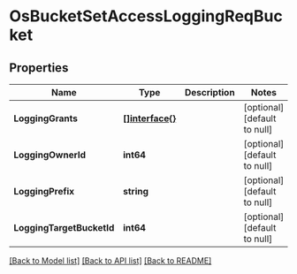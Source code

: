 # OsBucketSetAccessLoggingReqBucket

## Properties
Name | Type | Description | Notes
------------ | ------------- | ------------- | -------------
**LoggingGrants** | [**[]interface{}**](interface{}.md) |  | [optional] [default to null]
**LoggingOwnerId** | **int64** |  | [optional] [default to null]
**LoggingPrefix** | **string** |  | [optional] [default to null]
**LoggingTargetBucketId** | **int64** |  | [optional] [default to null]

[[Back to Model list]](../README.md#documentation-for-models) [[Back to API list]](../README.md#documentation-for-api-endpoints) [[Back to README]](../README.md)


